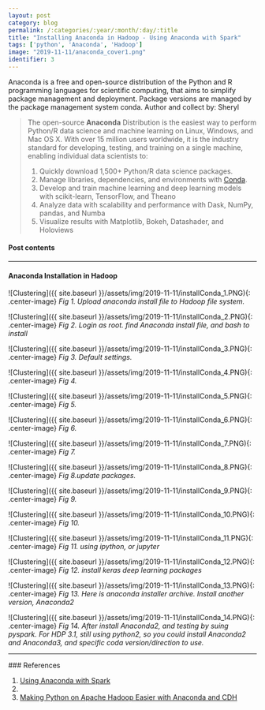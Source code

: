 ```yaml
---
layout: post
category: blog
permalink: /:categories/:year/:month/:day/:title
title: "Installing Anaconda in Hadoop - Using Anaconda with Spark"
tags: ['python', 'Anaconda', 'Hadoop']
image: "2019-11-11/anaconda_cover1.png"
identifier: 3
---
```

Anaconda is a free and open-source distribution of the Python and R programming languages 
for scientific computing, that aims to simplify package management and deployment. 
Package versions are managed by the package management system conda.
Author and collect by: Sheryl

<!--more-->

<blockquote class="tip">
The open-source <strong>Anaconda</strong> Distribution is the easiest way to perform Python/R data science
 and machine learning on Linux, Windows, and Mac OS X. With over 15 million users worldwide, it is the industry 
 standard for developing, testing, and training on a single machine, enabling individual data scientists to:
   <ol>    
    <li>
      Quickly download 1,500+ Python/R data science packages.
    </li>
    <li>
      Manage libraries, dependencies, and environments with <a href="https://conda.io/en/latest/">Conda</a>.
    </li>
    <li>
      Develop and train machine learning and deep learning models with scikit-learn, TensorFlow, and Theano
    </li>
    <li>
	Analyze data with scalability and performance with Dask, NumPy, pandas, and Numba
	</li>
    <li>
	Visualize results with Matplotlib, Bokeh, Datashader, and Holoviews
	</li>
  </ol>
</blockquote>

<div class="list-of-contents">
  <h4>Post contents</h4>
  <ul></ul>
</div>


<hr class="with-margin">
<h4 class="header" id="quantization">Anaconda Installation in Hadoop</h4>

![Clustering]({{ site.baseurl }}/assets/img/2019-11-11/installConda_1.PNG){: .center-image}
<em class="figure">Fig 1. Upload anaconda install file to Hadoop file system.
</em>
<br>

![Clustering]({{ site.baseurl }}/assets/img/2019-11-11/installConda_2.PNG){: .center-image}
<em class="figure">Fig 2. Login as root. find Anaconda install file, and bash to install</em>
<br>


![Clustering]({{ site.baseurl }}/assets/img/2019-11-11/installConda_3.PNG){: .center-image}
<em class="figure">Fig 3. Default settings.</em>
<br>


![Clustering]({{ site.baseurl }}/assets/img/2019-11-11/installConda_4.PNG){: .center-image}
<em class="figure">Fig 4. </em>
<br>

![Clustering]({{ site.baseurl }}/assets/img/2019-11-11/installConda_5.PNG){: .center-image}
<em class="figure">Fig 5. </em>
<br>

![Clustering]({{ site.baseurl }}/assets/img/2019-11-11/installConda_6.PNG){: .center-image}
<em class="figure">Fig 6. </em>
<br>

![Clustering]({{ site.baseurl }}/assets/img/2019-11-11/installConda_7.PNG){: .center-image}
<em class="figure">Fig 7. </em>
<br>

![Clustering]({{ site.baseurl }}/assets/img/2019-11-11/installConda_8.PNG){: .center-image}
<em class="figure">Fig 8.update packages.</em>
<br>

![Clustering]({{ site.baseurl }}/assets/img/2019-11-11/installConda_9.PNG){: .center-image}
<em class="figure">Fig 9. </em>
<br>

![Clustering]({{ site.baseurl }}/assets/img/2019-11-11/installConda_10.PNG){: .center-image}
<em class="figure">Fig 10. </em>
<br>

![Clustering]({{ site.baseurl }}/assets/img/2019-11-11/installConda_11.PNG){: .center-image}
<em class="figure">Fig 11. using ipython, or jupyter </em>
<br>

![Clustering]({{ site.baseurl }}/assets/img/2019-11-11/installConda_12.PNG){: .center-image}
<em class="figure">Fig 12. install keras deep learning packages</em>
<br>

![Clustering]({{ site.baseurl }}/assets/img/2019-11-11/installConda_13.PNG){: .center-image}
<em class="figure">Fig 13. Here is anaconda installer archive. Install another version, Anaconda2</em>
<br>

![Clustering]({{ site.baseurl }}/assets/img/2019-11-11/installConda_14.PNG){: .center-image}
<em class="figure">Fig 14. After install Anaconda2, and testing by suing pyspark. 
For HDP 3.1, still using python2, so you could install Anaconda2 and Anaconda3, and specific coda version/direction to use.</em>
<br>


<hr class="with-margin">
### References

<ol>
  <li><a href="https://docs.anaconda.com/anaconda-scale/spark/">Using Anaconda with Spark</a></li>
  <li><a href="https://enterprise-docs.anaconda.com/en/latest/data-science-workflows/templates/spark-hadoop.html"Hadoop Spark</a></li>
  <li><a href="https://dzone.com/articles/making-python-on-apache-hadoop-easier-with-anacond">Making Python on Apache Hadoop Easier with Anaconda and CDH</a></li>
</ol>
